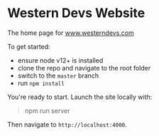 # Western Devs Website

The home page for www.westerndevs.com

To get started:

- ensure node v12+ is installed
- clone the repo and navigate to the root folder
- switch to the `master` branch
- run `npm install`

You're ready to start. Launch the site locally with:

> npm run server

Then navigate to `http://localhost:4000`.
